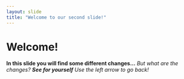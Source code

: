 ```yaml
---
layout: slide
title: "Welcome to our second slide!"
---
```

# Welcome!
**In this slide you will find some different changes...** *But what are the changes?* __*See for yourself*__
*Use the left arrow to go back!*
